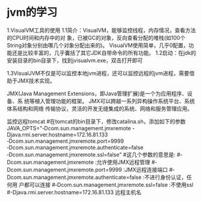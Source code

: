 # jvm的学习

1.VisualVM工具的使用
1.1简介：VisualVM，能够监控线程，内存情况，查看方法的CPU时间和内存中的对 象，已被GC的对象，反向查看分配的堆栈(如100个String对象分别由哪几个对象分配出来的)。 
     VisualVM使用简单，几乎0配置，功能还是比较丰富的，几乎囊括了其它JDK自带命令的所有功能。
1.2启动：在jdk的安装目录的bin目录下，找到jvisualvm.exe，双击打开即可

1.3VisualJVM不仅是可以监控本地jvm进程，还可以监控远程的jvm进程，需要借助于JMX技术实现。

JMX(Java Management Extensions，即Java管理扩展)是一个为应用程序、设备、系 统等植入管理功能的框架。
JMX可以跨越一系列异构操作系统平台、系统体系结构和网络 传输协议，灵活的开发无缝集成的系统、网络和服务管理应用。

监控远程tomcat
#在tomcat的bin目录下，修改catalina.sh，添加如下的参数
JAVA_OPTS="‐Dcom.sun.management.jmxremote -Djava.rmi.server.hostname=172.16.81.133 ‐Dcom.sun.management.jmxremote.port=9999 ‐Dcom.sun.management.jmxremote.authenticate=false ‐Dcom.sun.management.jmxremote.ssl=false"
#这几个参数的意思是:
#‐Dcom.sun.management.jmxremote :允许使用JMX远程管理 
#‐Dcom.sun.management.jmxremote.port=9999 :JMX远程连接端口 
#‐Dcom.sun.management.jmxremote.authenticate=false :不进行身份认证，任何用 户都可以连接
#‐Dcom.sun.management.jmxremote.ssl=false :不使用ssl
#-Djava.rmi.server.hostname=172.16.81.133 远程主机名
